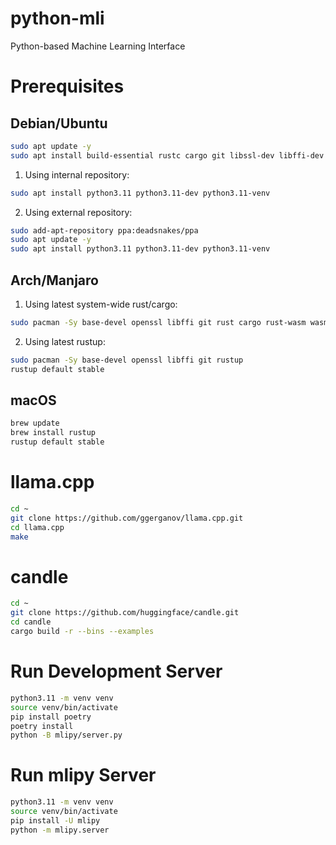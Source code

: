 # python-mli

Python-based Machine Learning Interface


# Prerequisites

## Debian/Ubuntu
```bash
sudo apt update -y
sudo apt install build-essential rustc cargo git libssl-dev libffi-dev
```

1) Using internal repository:
```bash
sudo apt install python3.11 python3.11-dev python3.11-venv
```

2) Using external repository:
```bash
sudo add-apt-repository ppa:deadsnakes/ppa
sudo apt update -y
sudo apt install python3.11 python3.11-dev python3.11-venv
```


## Arch/Manjaro

1) Using latest system-wide rust/cargo:
```bash
sudo pacman -Sy base-devel openssl libffi git rust cargo rust-wasm wasm-bindgen
```

2) Using latest rustup:
```bash
sudo pacman -Sy base-devel openssl libffi git rustup
rustup default stable
```


## macOS

```bash
brew update
brew install rustup
rustup default stable
```


# llama.cpp

```bash
cd ~
git clone https://github.com/ggerganov/llama.cpp.git
cd llama.cpp
make
```


# candle

```bash
cd ~
git clone https://github.com/huggingface/candle.git
cd candle
cargo build -r --bins --examples
```


# Run Development Server

```bash
python3.11 -m venv venv
source venv/bin/activate
pip install poetry
poetry install
python -B mlipy/server.py
```


# Run mlipy Server

```bash
python3.11 -m venv venv
source venv/bin/activate
pip install -U mlipy
python -m mlipy.server
```
